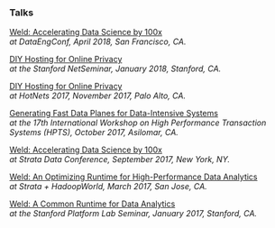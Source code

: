 ### Talks

[Weld: Accelerating Data Science by 100x](http://www.dataengconf.com/weld-accelerating-data-science-by-100x)
<br>
_at DataEngConf, April 2018, San Francisco, CA._
<br>

[DIY Hosting for Online Privacy](http://netseminar.stanford.edu/01_18_18.html)
<br>
_at the Stanford NetSeminar, January 2018, Stanford, CA._
<br>

[DIY Hosting for Online Privacy](https://conferences.sigcomm.org/hotnets/2017/program.html)
<br>
_at HotNets 2017, November 2017, Palo Alto, CA._
<br>

[Generating Fast Data Planes for Data-Intensive Systems](http://www.hpts.ws/papers/2017/fast-data-planes.pdf)
<br>
_at the 17th International Workshop on High Performance Transaction Systems (HPTS), October 2017, Asilomar, CA._
<br>

[Weld: Accelerating Data Science by 100x](https://conferences.oreilly.com/strata/strata-ny-2017/public/schedule/detail/60864)
<br>
_at Strata Data Conference, September 2017, New York, NY._
<br>

[Weld: An Optimizing Runtime for High-Performance Data Analytics](https://conferences.oreilly.com/strata/strata-ca-2017/public/schedule/detail/57646)
<br>
_at Strata + HadoopWorld, March 2017, San Jose, CA._
<br>

[Weld: A Common Runtime for Data Analytics](https://platformlab.stanford.edu/Seminar%20Talks/Shoumik_seminar.pdf)
<br>
_at the Stanford Platform Lab Seminar, January 2017, Stanford, CA._
<br>


